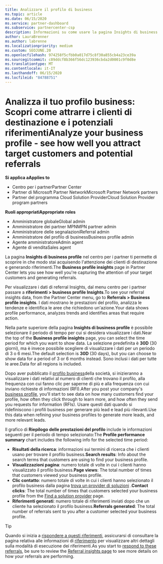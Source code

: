 ```yaml
---
title: Analizzare il profilo di business
ms.topic: article
ms.date: 06/15/2020
ms.service: partner-dashboard
ms.subservice: partnercenter-csp
description: Informazioni su come usare la pagina Insights di business profile per vedere in che modo si sta acquisendo l'attenzione dei clienti di destinazione e si generano riferimenti.
author: LauraBrenner
ms.author: labrenne
ms.localizationpriority: medium
ms.custom: SEOJUNE.20
ms.openlocfilehash: 974258f5cfbb0a017d75c8f30a855cb4a23ce39a
ms.sourcegitcommit: c89ddcf8b366f56dc123936cbda2d0001c9f0d8e
ms.translationtype: MT
ms.contentlocale: it-IT
ms.lasthandoff: 06/15/2020
ms.locfileid: "84788751"
---
```

# <a name="analyze-your-business-profile---see-how-well-you-attract-target-customers-and-potential-referrals"></a><span data-ttu-id="d2ab6-103">Analizza il tuo profilo business: Scopri come attrarre i clienti di destinazione e i potenziali riferimenti</span><span class="sxs-lookup"><span data-stu-id="d2ab6-103">Analyze your business profile - see how well you attract target customers and potential referrals</span></span>
<!-- 
https://go.microsoft.com/fwlink/?linkid=849120
-->

<span data-ttu-id="d2ab6-104">**Si applica a**</span><span class="sxs-lookup"><span data-stu-id="d2ab6-104">**Applies to**</span></span>

- <span data-ttu-id="d2ab6-105">Centro per i partner</span><span class="sxs-lookup"><span data-stu-id="d2ab6-105">Partner Center</span></span>
- <span data-ttu-id="d2ab6-106">Partner di Microsoft Partner Network</span><span class="sxs-lookup"><span data-stu-id="d2ab6-106">Microsoft Partner Network partners</span></span>
- <span data-ttu-id="d2ab6-107">Partner del programma Cloud Solution Provider</span><span class="sxs-lookup"><span data-stu-id="d2ab6-107">Cloud Solution Provider program partners</span></span>

<span data-ttu-id="d2ab6-108">**Ruoli appropriati**</span><span class="sxs-lookup"><span data-stu-id="d2ab6-108">**Appropriate roles**</span></span>

- <span data-ttu-id="d2ab6-109">Amministratore globale</span><span class="sxs-lookup"><span data-stu-id="d2ab6-109">Global admin</span></span>
- <span data-ttu-id="d2ab6-110">Amministratore dei partner MPN</span><span class="sxs-lookup"><span data-stu-id="d2ab6-110">MPN partner admin</span></span>
- <span data-ttu-id="d2ab6-111">Amministratore delle segnalazioni</span><span class="sxs-lookup"><span data-stu-id="d2ab6-111">Referral admin</span></span>
- <span data-ttu-id="d2ab6-112">Amministratore del profilo di business</span><span class="sxs-lookup"><span data-stu-id="d2ab6-112">Business profile admin</span></span>
- <span data-ttu-id="d2ab6-113">Agente amministratore</span><span class="sxs-lookup"><span data-stu-id="d2ab6-113">Admin agent</span></span>
- <span data-ttu-id="d2ab6-114">Agente di vendita</span><span class="sxs-lookup"><span data-stu-id="d2ab6-114">Sales agent</span></span>

<span data-ttu-id="d2ab6-115">La pagina **Insights di business profile** nel centro per i partner ti permette di scoprire in che modo stai acquisendo l'attenzione dei clienti di destinazione e generando riferimenti.</span><span class="sxs-lookup"><span data-stu-id="d2ab6-115">The **Business profile insights** page in Partner Center lets you see how well you're capturing the attention of your target customers and generating referrals.</span></span>

<span data-ttu-id="d2ab6-116">Per visualizzare i dati di referral Insights, dal menu centro per i partner passare a **riferimenti > business profile Insights**.</span><span class="sxs-lookup"><span data-stu-id="d2ab6-116">To see your referral insights data, from the Partner Center menu, go to **Referrals > Business profile insights**.</span></span> <span data-ttu-id="d2ab6-117">I dati mostrano le prestazioni del profilo, analizza le tendenze e identifica le aree che richiedono un'azione.</span><span class="sxs-lookup"><span data-stu-id="d2ab6-117">Your data shows profile performance, analyzes trends and identifies areas that require action.</span></span>

<span data-ttu-id="d2ab6-118">Nella parte superiore della pagina **Insights di business profile** è possibile selezionare il periodo di tempo per cui si desidera visualizzare i dati.</span><span class="sxs-lookup"><span data-stu-id="d2ab6-118">Near the top of the **Business profile insights** page, you can select the time period for which you want to show data.</span></span> <span data-ttu-id="d2ab6-119">La selezione predefinita è **30D** (30 giorni), ma è invece possibile scegliere di visualizzare i dati per un periodo di 3 o 6 mesi.</span><span class="sxs-lookup"><span data-stu-id="d2ab6-119">The default selection is **30D** (30 days), but you can choose to show data for a period of 3 or 6 months instead.</span></span> <span data-ttu-id="d2ab6-120">Sono inclusi i dati per tutte le aree.</span><span class="sxs-lookup"><span data-stu-id="d2ab6-120">Data for all regions is included.</span></span>

<span data-ttu-id="d2ab6-121">Dopo aver pubblicato il [profilo business](create-a-marketing-profile.md)della società, si inizieranno a visualizzare i dati relativi al numero di clienti che trovano il profilo, alla frequenza con cui fanno clic per saperne di più e alla frequenza con cui inviano richieste di informazioni (RFI).</span><span class="sxs-lookup"><span data-stu-id="d2ab6-121">After you post your company's [business profile](create-a-marketing-profile.md), you'll start to see data on how many customers find your profile, how often they click through to learn more, and how often they send you requests for information (RFIs).</span></span> <span data-ttu-id="d2ab6-122">Usare questi dati quando si ridefiniscono i profili business per generare più lead e lead più rilevanti.</span><span class="sxs-lookup"><span data-stu-id="d2ab6-122">Use this data when refining your business profiles to generate more leads, and more relevant leads.</span></span>

<span data-ttu-id="d2ab6-123">Il grafico di **Riepilogo delle prestazioni del profilo** include le informazioni seguenti per il periodo di tempo selezionato:</span><span class="sxs-lookup"><span data-stu-id="d2ab6-123">The **Profile performance summary** chart includes the following info for the selected time period:</span></span>

- <span data-ttu-id="d2ab6-124">**Risultati della ricerca**: informazioni sui termini di ricerca che i clienti usano per trovare il profilo business.</span><span class="sxs-lookup"><span data-stu-id="d2ab6-124">**Search results**: Info about the search terms that customers are using to find your business profile.</span></span>
- <span data-ttu-id="d2ab6-125">**Visualizzazioni pagina**: numero totale di volte in cui i clienti hanno visualizzato il profilo business.</span><span class="sxs-lookup"><span data-stu-id="d2ab6-125">**Page views**: The total number of times that customers viewed your business profile.</span></span>
- <span data-ttu-id="d2ab6-126">**Clic contatto**: numero totale di volte in cui i clienti hanno selezionato il profilo business dalla pagina [trova un provider di soluzioni](https://www.microsoft.com/solution-providers/home) .</span><span class="sxs-lookup"><span data-stu-id="d2ab6-126">**Contact clicks**: The total number of times that customers selected your business profile from the [Find a solution provider](https://www.microsoft.com/solution-providers/home) page.</span></span>
- <span data-ttu-id="d2ab6-127">**Riferimenti generati**: numero totale di riferimenti inviati dopo che un cliente ha selezionato il profilo business.</span><span class="sxs-lookup"><span data-stu-id="d2ab6-127">**Referrals generated**: The total number of referrals sent to you after a customer selected your business profile.</span></span>

> [!TIP]
> <span data-ttu-id="d2ab6-128">Quando si inizia a [rispondere a questi riferimenti](responding-to-referrals.md), assicurarsi di consultare la pagina relativa alle informazioni di [riferimento](referral-insights.md) per visualizzare altri dettagli sulla modalità di esecuzione dei riferimenti.</span><span class="sxs-lookup"><span data-stu-id="d2ab6-128">As you start to [respond to these referrals](responding-to-referrals.md), be sure to review the [Referral insights page](referral-insights.md) to see more details on how your referrals are performing.</span></span>
